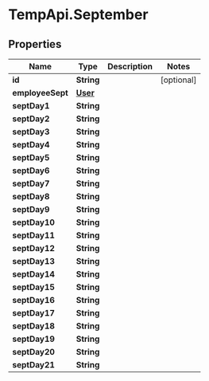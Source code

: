# TempApi.September

## Properties

Name | Type | Description | Notes
------------ | ------------- | ------------- | -------------
**id** | **String** |  | [optional] 
**employeeSept** | [**User**](User.md) |  | 
**septDay1** | **String** |  | 
**septDay2** | **String** |  | 
**septDay3** | **String** |  | 
**septDay4** | **String** |  | 
**septDay5** | **String** |  | 
**septDay6** | **String** |  | 
**septDay7** | **String** |  | 
**septDay8** | **String** |  | 
**septDay9** | **String** |  | 
**septDay10** | **String** |  | 
**septDay11** | **String** |  | 
**septDay12** | **String** |  | 
**septDay13** | **String** |  | 
**septDay14** | **String** |  | 
**septDay15** | **String** |  | 
**septDay16** | **String** |  | 
**septDay17** | **String** |  | 
**septDay18** | **String** |  | 
**septDay19** | **String** |  | 
**septDay20** | **String** |  | 
**septDay21** | **String** |  | 


